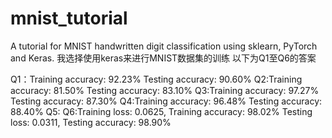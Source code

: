 # mnist_tutorial
A tutorial for MNIST handwritten digit classification using sklearn, PyTorch and Keras.
我选择使用keras来进行MNIST数据集的训练
以下为Q1至Q6的答案

Q1：Training accuracy: 92.23%
    Testing accuracy: 90.60%
Q2:Training accuracy: 81.50%
    Testing accuracy: 83.10%
Q3:Training accuracy: 97.27%
   Testing accuracy: 87.30%
Q4:Training accuracy: 96.48%
   Testing accuracy: 88.40%
Q5:
Q6:Training loss: 0.0625, Training accuracy: 98.02%
   Testing loss: 0.0311, Testing accuracy: 98.90%
